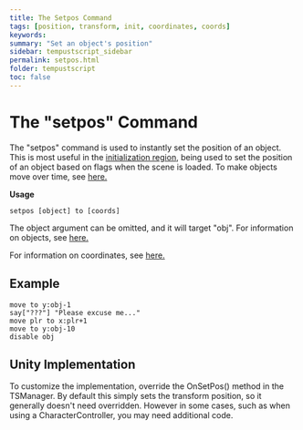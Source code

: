 ```yaml
---
title: The Setpos Command
tags: [position, transform, init, coordinates, coords]
keywords:
summary: "Set an object's position"
sidebar: tempustscript_sidebar
permalink: setpos.html
folder: tempustscript
toc: false
---
```


# The "setpos" Command

The "setpos" command is used to instantly set the position of an object. This is most useful in the [initialization region](regions.md), being used to set the position of an object based on flags when the scene is loaded. To make objects move over time, see [here.](move.md)

**Usage**

    setpos [object] to [coords]

The object argument can be omitted, and it will target "obj". For information on objects, see [here.](objects.md)

For information on coordinates, see [here.](objectcoords.md)

## Example

    move to y:obj-1
    say["???"] "Please excuse me..."
    move plr to x:plr+1
    move to y:obj-10
    disable obj

## Unity Implementation

To customize the implementation, override the OnSetPos() method in the TSManager. By default this simply sets the transform position, so it generally doesn't need overridden. However in some cases, such as when using a CharacterController, you may need additional code.